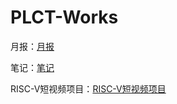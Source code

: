 # PLCT-Works

月报：[月报](https://github.com/DuoQilai/PLCT-Works/tree/main/Monthly)

笔记：[笔记](https://github.com/DuoQilai/PLCT-Works/tree/main/Notes)

RISC-V短视频项目：[RISC-V短视频项目](https://github.com/DuoQilai/PLCT-Works/tree/main/RISC-V_short_video)

